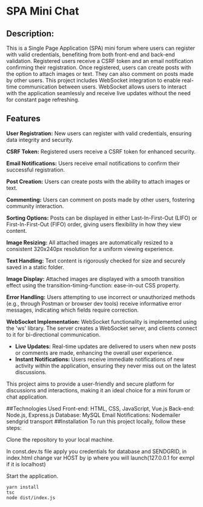 # SPA Mini Chat
## Description:
This is a Single Page Application (SPA) mini forum where users can register with valid credentials, benefiting from both front-end and back-end validation. Registered users receive a CSRF token and an email notification confirming their registration. Once registered, users can create posts with the option to attach images or text. They can also comment on posts made by other users. This project includes WebSocket integration to enable real-time communication between users. WebSocket allows users to interact with the application seamlessly and receive live updates without the need for constant page refreshing.

## Features
**User Registration:** New users can register with valid credentials, ensuring data integrity and security.

**CSRF Token:** Registered users receive a CSRF token for enhanced security.

**Email Notifications:** Users receive email notifications to confirm their successful registration.

**Post Creation:** Users can create posts with the ability to attach images or text.

**Commenting:** Users can comment on posts made by other users, fostering community interaction.

**Sorting Options:** Posts can be displayed in either Last-In-First-Out (LIFO) or First-In-First-Out (FIFO) order, giving users flexibility in how they view content.

**Image Resizing:** All attached images are automatically resized to a consistent 320x240px resolution for a uniform viewing experience.

**Text Handling:** Text content is rigorously checked for size and securely saved in a static folder.

**Image Display:** Attached images are displayed with a smooth transition effect using the transition-timing-function: ease-in-out CSS property.

**Error Handling:** Users attempting to use incorrect or unauthorized methods (e.g., through Postman or browser dev tools) receive informative error messages, indicating which fields require correction.

**WebSocket Implementation:**
WebSocket functionality is implemented using the 'ws' library. The server creates a WebSocket server, and clients connect to it for bi-directional communication.
- **Live Updates:** Real-time updates are delivered to users when new posts or comments are made, enhancing the overall user experience.
- **Instant Notifications:** Users receive immediate notifications of new activity within the application, ensuring they never miss out on the latest discussions.

This project aims to provide a user-friendly and secure platform for discussions and interactions, making it an ideal choice for a mini forum or chat application.

##Technologies Used
Front-end: HTML, CSS, JavaScript, Vue.js
Back-end: Node.js, Express.js
Database: MySQL
Email Notifications: Nodemailer sendgrid transport
##Installation
To run this project locally, follow these steps:

Clone the repository to your local machine.

In const.dev.ts file apply you credentials for database and SENDGRID, in index.html change var HOST by ip where you will
launch(127.0.0.1 for exmpl if it is localhost)

Start the application.
```
yarn install
tsc
node dist/index.js
```



 